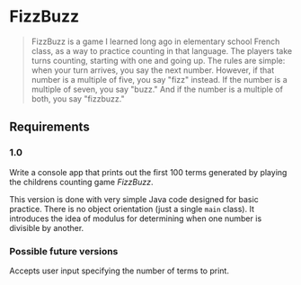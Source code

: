 # FizzBuzz
>FizzBuzz is a game I learned long ago in elementary school French class, as a way to practice counting in that language. The players take turns counting, starting with one and going up. The rules are simple: when your turn arrives, you say the next number. However, if that number is a multiple of five, you say "fizz" instead. If the number is a multiple of seven, you say "buzz." And if the number is a multiple of both, you say "fizzbuzz."
## Requirements
### 1.0
Write a console app that prints out the first 100 terms generated by playing the childrens counting game *FizzBuzz*.

This version is done with very simple Java code designed for basic practice. There is no object orientation (just a single `main` class). It introduces the idea of modulus for determining when one number is divisible by another.

### Possible future versions
Accepts user input specifying the number of terms to print.
